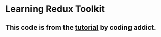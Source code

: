# Learning Redux Toolkit

## This code is from the [tutorial](https://www.youtube.com/watch?v=bbkBuqC1rU4) by coding addict.
